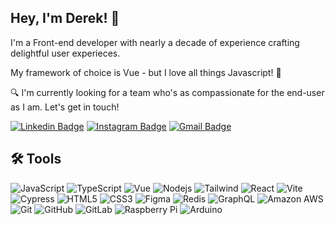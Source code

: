## Hey, I'm Derek! 👋

I'm a Front-end developer with nearly a decade of experience crafting delightful user experieces.

My framework of choice is Vue - but I love all things Javascript! 🫶

🔍 I'm currently looking for a team who's as compassionate for the end-user as I am. Let's get in touch!

[![Linkedin Badge](https://img.shields.io/badge/-derekmartin-blue?logo=Linkedin&logoColor=white&link=https://www.linkedin.com/in/derek-n-martin/)](https://www.linkedin.com/in/derek-n-martin/)
[![Instagram Badge](https://img.shields.io/badge/-derekmartin.dev-E4405F?logo=instagram&logoColor=white&link=https://instagram.com/derekmartin.dev/)](https://instagram.com/derekmartin.dev/)
[![Gmail Badge](https://img.shields.io/badge/-derek.n.martin@gmail.com-EA4335?logo=Gmail&logoColor=white&link=mailto:derek.n.martin@gmail.com)](mailto:derek.n.martin@gmail.com)

## 🛠️ Tools

![JavaScript](https://img.shields.io/badge/-JavaScript-black?logo=javascript)
![TypeScript](https://img.shields.io/badge/-TypeScript-black?logo=typescript)
![Vue](https://img.shields.io/badge/-Vue-black?logo=vue.js)
![Nodejs](https://img.shields.io/badge/-Nodejs-black?logo=Node.js)
![Tailwind](https://img.shields.io/badge/-Tailwind-black?logo=tailwind-css)
![React](https://img.shields.io/badge/-React-black?logo=react)
![Vite](https://img.shields.io/badge/-Vite-black?logo=vite)
![Cypress](https://img.shields.io/badge/-Cypress-black?logo=cypress)
![HTML5](https://img.shields.io/badge/-HTML5-E34F26?logo=html5&logoColor=white)
![CSS3](https://img.shields.io/badge/-CSS3-1572B6?logo=css3)
![Figma](https://img.shields.io/badge/-Figma-white?logo=figma)
![Redis](https://img.shields.io/badge/-Redis-black?logo=Redis)
![GraphQL](https://img.shields.io/badge/-GraphQL-E10098?logo=graphql)
![Amazon AWS](https://img.shields.io/badge/Amazon%20AWS-232F3E?logo=amazon-web-services)
![Git](https://img.shields.io/badge/-Git-black?logo=git)
![GitHub](https://img.shields.io/badge/-GitHub-181717?logo=github)
![GitLab](https://img.shields.io/badge/-GitLab-FCA121?logo=gitlab)
![Raspberry Pi](https://img.shields.io/badge/-Raspberry%20Pi-C51A4A?logo=Raspberry-Pi)
![Arduino](https://img.shields.io/badge/-Arduino-00878F?logo=Arduino)
